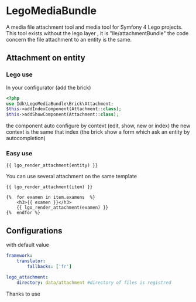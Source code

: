 # LegoMediaBundle

A media file attachment tool and media tool for Symfony 4 Lego projects. 
This tool exists without the lego layer  , it is "lle/attachmentBundle" the code concern the file attachment to an entity is the same.

## Attachment on entity

### Lego use

In your configurator (add the brick)
```php
<?php
use Idk\LegoMediaBundle\Brick\Attachment;
$this->addIndexComponent(Attachment::class);
$this->addShowComponent(Attachment::class);
```
the component auto configure by context (edit, show, new or index)
the new context is the same that index (the brick show a form which ask an entity by autocompletion)


### Easy use

```twig
{{ lgo_render_attachment(entity) }}
```

You can use several attachment on the same template

```twig
{{ lgo_render_attachment(item) }}

{%  for examen in item.examens  %}
    <h3>{{ examen }}</h3>
    {{ lgo_render_attachment(examen) }}
{%  endfor %}
```

## Configurations

with default value

```yaml
framework:
    translator:
        fallbacks: ['fr']

lego_attachment:
    directory: data/attachment #directory of files is registred
```

Thanks to use